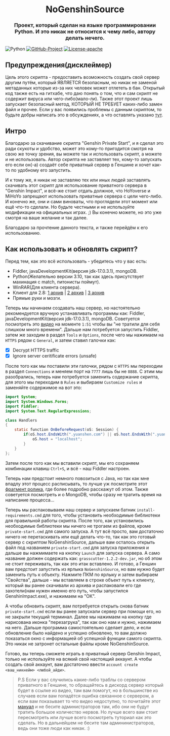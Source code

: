 <h1 align="center">NoGenshinSource</h1>
<h3 align="center">Проект, который сделан на языке программировании Python. И это никак не относится к чему либо, автору делать нечего.</h3>

![Python](https://img.shields.io/badge/python-3670A0?style=for-the-badge&logo=python&logoColor=ffffff) [![GitHub-Project](https://img.shields.io/badge/github-%23121011.svg?style=for-the-badge&logo=github&logoColor=white)](https://github.com/NoGenshinSource/NoGenshinSource) [![License-apache](https://img.shields.io/hexpm/l/plug?style=for-the-badge)](./LICENSE)

## **Предупреждения(дисклеймер)**

Цель этого скрипта - предоставить возможность создать свой сервер другим путём, который ЯВЛЯЕТСЯ безопасным, но никак не заменой метаданных которые из-за них человек может отлететь в бан. Открытый код также есть на гитхабе, что даю понять о том, что и сам скрипт не содержит вируса или чего-либо(мало-ли). Также этот проект лишь запускает безопасный метод, КОТОРЫЙ НЕ ТРЕБУЕТ каких-либо замен файл и прочее. Если у вас появились проблемы с данным скриптом, то будьте добры написать это в обсуждениях, а что оставлять указано [тут](https://github.com/NoGenshinSource/NoGenshinSource/issues/1).

## Интро

Благодарю за скачивание скрипта "Genshin Private Start", и я сделал это ради скукоты и удобство, может это кому-то пригодится смотря на свою же точку зрения, вы можете так и использовать скрипт, а можете и не использовать. Автор скрипта не заставляет тех, кому-то запускать его если он(-а) создаёт себе приватный сервер в Геншине и хочет как-то по удобному его запустить.

И к тому же, я никак не заставляю тех или иных людей заставлять скачивать этот скрипт для использование приватного сервера в "Genshin Impact", и всё-же стоит отдать должное, что HoYoverse и MiHoYo запрещают использовать приватные сервера с цели чего-либо. И конечно же, они и сами виноваты, что проглядели этот момент или ещё что-то сделали. Но будьте честными и не используйте модификации на официальных играх. ;)
Вы конечно можете, но это уже смотря на ваше желание и так далее.

Благодарю за прочтение данного текста, и также перейдём к его использованию.

## Как использовать и обновлять скрипт?
Перед тем, как это всё использовать - убедитесь что у вас есть:
- Fiddler, javaDevelopmentKit(версия jdk-17.0.3.1), mongoDB.
- Python(Желательно версии 3.10, так как здесь присутствует махинация с match, питонисты поймут).
- WinRAR(Для клиента сервера).
- Клиент для 2.8: [1 архив](https://drive.google.com/file/d/1KeyK1WMy6XLyQ2IcyjCnN0LugQps4pMn/view) | [2 архив](https://drive.google.com/file/d/1U3VpiBTxWMZ05ghWsKOERqfnVU5BMKDV/view) | [3 архив](https://drive.google.com/file/d/1irQ8Iv9TderVZ8gEpBWEZqaCsUguF_lL/view)
- Прямые руки и мозги.

Теперь мы начинаем создавать наш сервер, но настоятельно рекомендуется вручную устанавливать программы как: Fiddler, javaDevelopmentKit(версия jdk-17.0.3.1), mongoDB. Советуется посмотреть это [видео](https://youtu.be/D_8o1Ik8NDQ?t=111) на моменте `1:51` чтобы вы "не тратили для себя слишком много времени". Дальше нам потребуется запустить Fiddler, затем же заходим в раздел `Tools` и `Options`, после чего мы нажимаем на `HTTPS` рядом с `General`, и затем ставил галочки как:
  - [X] Decrypt HTTPS traffic
  - [X] Ignore server ceritificate errors (unsafe)

После того как мы поставили эти галочки, рядом с `HTTPS` мы переходим в раздел `Connections` и меняем порт на `7777` лишь бы не `8888`. С этим мы разобрались, теперь нам потребуется заменить содержание скрипта, для этого мы переходим в `Rules` и выбираем `Customize rules` и заменяйте содержимое на вот это:
```java
import System;
import System.Windows.Forms;
import Fiddler;
import System.Text.RegularExpressions;

class Handlers
{
    static function OnBeforeRequest(oS: Session) {
        if(oS.host.EndsWith(".yuanshen.com") || oS.host.EndsWith(".yuanshen.com:8888") || oS.host.EndsWith(".hoyoverse.com") || oS.host.EndsWith(".mihoyo.com")) {
            oS.host = "localhost";
        }
    }
};
```
Затем после того как мы вставили скрипт, мы его сохраняем комбинации клавиш `Ctrl+S`, и всё - наш Fiddler настроен.

Теперь нам предстоит немного повозиться с Java, но так как мне впадлу этот процесс расписывать, то лучше уж посмотрите этот [фрагмент ролика](https://youtu.be/D_8o1Ik8NDQ?t=233), где более подробно расскажут об этом. Также советуется посмотреть и о MongoDB, чтобы сразу не тратить время на написание процесса...

Теперь мы распаковываем наш сервер и запускаем батник `install-requirements.cmd` для того, чтобы установить необходимые библиотеки для правильной работы скрипта. После того, как установились необходимые библиотеки мы ничего не трогаем из файлов, кроме `private-start.cmd` для самого запуска.
А тут всё просто, вам достаточно ничего не перетаскивать или ещё делать что-то, так как это готовый сервер с скриптом NoGenshinSource, дальше вам осталось открыть файл под названием `private-start.cmd` для запуска приложения и дальше вы нажмимаете на кнопку `Launch` для запуска сервера. А само название должен содержать как: `grasscutter-1.2.2-dev.jar`, но об этом не стоит переживать, так как это итак вставлено. И готово, а Геншин вам предстоит запустить из ярлыка `NoGenshinSource`, но вам нужно будет заменить путь к объекту. Нажмите ПКМ по ярлыку и затем выбираем "Свойства", дальше - мы вставляем в строке объект путь к клиенту, который вы ранее скачивали из архива и распаковали его где захотели(нам нужен именно его путь, чтобы запустился GenshinImpact.exe), и нажимаем на "ОК".

А чтобы обновить скрипт, вам потребуется открыть снова батник `private-start.cmd` если вы ранее запускали сервер при помощи его, но не закрыли текущий терминал. Далее мы нажимаем на кнопку где нарисована иконка "перезагрука", так как оно нам и нужно, нажимаем на него. Дальше программа самостоятельно сделает дело, и если обновление было найдено и успешно обновлено, то вам должно показаться окно с информацией об успешной функции самого скрипта. Это никак не затронет остальные файлы кроме NoGenshinSource.

Готово, вы теперь сможете играть в приватный сервер Genshin Impact, только не используйте на всякий свой настоящий аккаунт. А чтобы создать свой аккаунт, вам достаточно ввести `account create <ваш_никнейм> <любой_айди>`.

> P.S Если у вас случились какие-либо траблы со сервером приватного в Геншине, то обращайтесь в дискорд сервер который будет в ссылке из видео, там вам помогут, но в большинстве из случаев если вам попадётся ошибка связанное с сервером, а если вам показывает то что видео недоступно, то почитайте этот [мануал](https://guide.genshinnews.ml/troubleshooting.html) и не бесите администраторов там, ибо они не будут тратить большое количество нервов. Но лучше всего вам стоит пересмотреть или лучше всего посмотреть туториал как это сделать. Но в дальнейшем не бесите там админинистраторов, ведь они тоже люди как никак. :)
